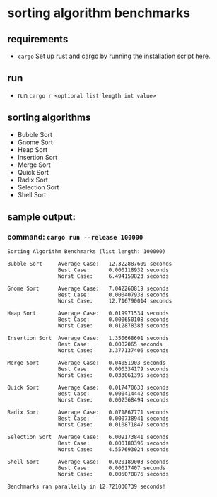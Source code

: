 # sorting algorithm benchmarks

## requirements
- `cargo`
Set up rust and cargo by running the installation script [here](https://www.rust-lang.org/tools/install).

## run
- run `cargo r <optional list length int value>`

## sorting algorithms
- Bubble Sort
- Gnome Sort
- Heap Sort
- Insertion Sort
- Merge Sort
- Quick Sort
- Radix Sort
- Selection Sort
- Shell Sort

## sample output:

### command: `cargo run --release 100000`

```
Sorting Algorithm Benchmarks (list length: 100000)

Bubble Sort     Average Case:   12.322887609 seconds
                Best Case:      0.000118932 seconds
                Worst Case:     6.494159823 seconds

Gnome Sort      Average Case:   7.042260819 seconds
                Best Case:      0.000407938 seconds
                Worst Case:     12.716790014 seconds

Heap Sort       Average Case:   0.019971534 seconds
                Best Case:      0.000650108 seconds
                Worst Case:     0.012878383 seconds

Insertion Sort  Average Case:   1.350668601 seconds
                Best Case:      0.0002065 seconds
                Worst Case:     3.377137406 seconds

Merge Sort      Average Case:   0.04051903 seconds
                Best Case:      0.000334179 seconds
                Worst Case:     0.033061395 seconds

Quick Sort      Average Case:   0.017470633 seconds
                Best Case:      0.000414442 seconds
                Worst Case:     0.002368494 seconds

Radix Sort      Average Case:   0.071867771 seconds
                Best Case:      0.000738941 seconds
                Worst Case:     0.010871847 seconds

Selection Sort  Average Case:   6.009173841 seconds
                Best Case:      0.000180396 seconds
                Worst Case:     4.557693024 seconds

Shell Sort      Average Case:   0.020189003 seconds
                Best Case:      0.00017407 seconds
                Worst Case:     0.005070876 seconds

Benchmarks ran parallelly in 12.721030739 seconds!
```
